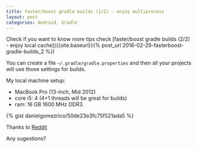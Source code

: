 ```yaml
---
title: faster/boost gradle builds (1/2) - enjoy multiprocess
layout: post
categories: Android, Gradle
---
```


Check if you want to know more tips check [faster/boost gradle builds (2/2) - enjoy local cache]({{site.baseurl}}{% post_url 2016-02-29-fasterboost-gradle-builds_2 %})

You can create a file `~/.gradle/gradle.properties` and then all your projects will use those settings for builds.

My local machine setup: 
- MacBook Pro (13-inch, Mid 2012)
- core i5: 4 (4+1 threads will be great for builds)
- ram: 16 GB 1600 MHz DDR3.

{% gist danielgomezrico/50de23e3fc75f521ada5 %}

Thanks to [Reddit](https://www.reddit.com/r/java/comments/22rb8z/gradle_build_process_is_painfully_slow/)

Any sugestions?